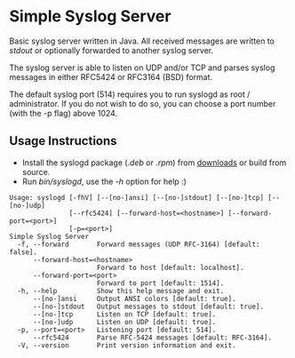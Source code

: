 # Simple Syslog Server

Basic syslog server written in Java. All received messages are written to *stdout* or optionally forwarded to another syslog server.

The syslog server is able to listen on UDP and/or TCP and parses syslog messages in either RFC5424 or RFC3164 (BSD) format.

The default syslog port (514) requires you to run syslogd as root / administrator.
If you do not wish to do so, you can choose a port number (with the -p flag) above 1024.

## Usage Instructions

- Install the syslogd package (*.deb* or *.rpm*) from [downloads](https://bitbucket.org/mnellemann/syslogd/downloads/) or build from source.
- Run *bin/syslogd*, use the *-h* option for help :)

````
Usage: syslogd [-fhV] [--[no-]ansi] [--[no-]stdout] [--[no-]tcp] [--[no-]udp]
               [--rfc5424] [--forward-host=<hostname>] [--forward-port=<port>]
               [-p=<port>]
Simple Syslog Server
  -f, --forward       Forward messages (UDP RFC-3164) [default: false].
      --forward-host=<hostname>
                      Forward to host [default: localhost].
      --forward-port=<port>
                      Forward to port [default: 1514].
  -h, --help          Show this help message and exit.
      --[no-]ansi     Output ANSI colors [default: true].
      --[no-]stdout   Output messages to stdout [default: true].
      --[no-]tcp      Listen on TCP [default: true].
      --[no-]udp      Listen on UDP [default: true].
  -p, --port=<port>   Listening port [default: 514].
      --rfc5424       Parse RFC-5424 messages [default: RFC-3164].
  -V, --version       Print version information and exit.
````
